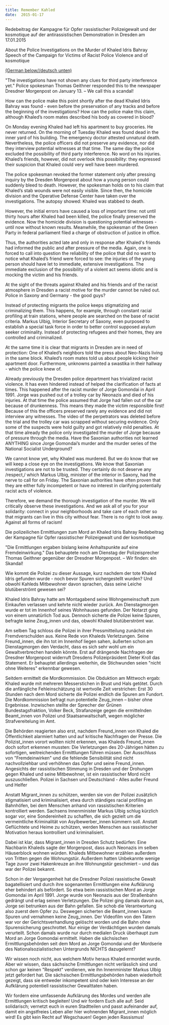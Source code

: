```yaml
---
title: Remember Kahled
date:  2015-01-17
---
```


Redebeitrag der Kampagne für Opfer rassistischer Polizeigewalt und der kosmotique auf der antirassistischen Demonstration in Dresden am 17.01.2015

About the Police Investigations on the Murder of Khaled Idris Bahray
Speech of the Campaign for Victims of Racist Police Violence and of kosmotique

[(German below//deutsch unten)](#german)

"The investigations have not shown any clues for third party interference yet." Police spokesman Thomas Geithner responded this to the newspaper Dresdner Morgenpost on January 13. – We call this a scandal!

How can the police make this point shortly after the dead Khaled Idris Bahray was found - even before the preservation of any tracks and before the beginning of the investigations? How can the police make this claim, although Khaled’s room mates described his body as covered in blood?

On Monday evening Khaled had left his apartment to buy groceries. He never returned. On the morning of Tuesday Khaled was found dead in the inner yard of his building. The emergency doctor attested unnatural death. Nevertheless, the police officers did not preserve any evidence, nor did they interview potential witnesses at that time. The same day the police excluded the possibility of third party interference. No word on his injuries. Khaled’s friends, however, did not overlook this possibility: they expressed their suspicion that Khaled could very well have been murdered.

The police spokesman revoked the former statement only after pressing inquiry by the Dresden Morgenpost about how a young person could suddenly bleed to death. However, the spokesman holds on to his claim that Khaled’s stab wounds were not easily visible. Since then, the homicide division and the Operative Defense Center have taken over the investigations. The autopsy showed: Khaled was stabbed to death.

However, the initial errors have caused a loss of important time: not until thirty hours after Khaled had been killed, the police finally preserved the evidence. Now the homicide division is questioning potential witnesses - until now without known results. Meanwhile, the spokesman of the Green Party in federal parliament filed a charge of obstruction of justice in office.

Thus, the authorities acted late and only in response after Khaled's friends had informed the public and after pressure of the media. Again, one is forced to call into question the reliability of the police that did no want to notice what Khaled’s friend were forced to see: the injuries of the young person should have let to immediate, extensive investigations. The immediate exclusion of the possibility of a violent act seems idiotic and is mocking the victim and his friends.

At the sight of the threats against Khaled and his friends and of the racist atmosphere in Dresden a racist motive for the murder cannot be ruled out.
Police in Saxony and Germany - the good guys?

Instead of protecting migrants the police keeps stigmatizing and criminalizing them. This happens, for example, through constant racial profiling at train stations, where people are searched on the base of racist criteria. Markus Ulbig, Interior Secretary of Saxony, even purposed to establish a special task force in order to better control supposed asylum seeker criminality. Instead of protecting refugees and their homes, they are controlled and criminalized.

At the same time it is clear that migrants in Dresden are in need of protection: One of Khaled’s neighbors told the press about Neo-Nazis living in the same block. Khaled’s room mates told us about people kicking their apartment door. Furthermore, unknowns painted a swastika in their hallway - which the police knew of.

Already previously the Dresden police department has trivialized racist violence. It has even hindered instead of helped the clarification of facts at times. This happened after the racist murder of Jorge Gomondai in April 1991. Jorge was pushed out of a trolley car by Neonazis and died of his injuries. At that time the police assumed that Jorge had fallen out of the car because of drunkenness. This means they made the victim responsible first! Because of this the officers preserved rarely any evidence and did not interview any witnesses. The video of the perpetrators was deleted before the trial and the trolley car was scrapped without securing evidence. Only some of the suspects were hold guilty and got relatively mild penalties. At that time already the police only investigated the murder of Jorge because of pressure through the media.
Have the Saxonian authorities not learned ANYTHING since Jorge Gomondai’s murder and the murder series of the National Socialist Underground?

We cannot know yet, why Khaled was murdered. But we do know that we will keep a close eye on the investigations. We know that Saxonian investigations are not to be trusted. They certainly do not deserve any /respect,/ which Markus Ulbig, minister of the interior in Saxony, had the nerve to call for on Friday. The Saxonian authorities have often proven that they are either fully incompetent or have no interest in clarifying potentially racist acts of violence.

Therefore, we demand the thorough investigation of the murder. We will critically observe these investigations. And we ask all of you for your solidarity: connect in your neighborhoods and take care of each other so that migrants can live in this city without fear. There is no right to look away. Against all forms of racism!

<a name="german"></a>
Die polizeilichen Ermittlungen zum Mord an Khaled Idris Bahray
Redebeitrag der Kampagne für Opfer rassistischer Polizeigewalt und der kosmotique

"Die Ermittlungen ergaben bislang keine Anhaltspunkte auf eine Fremdeinwirkung." Das behauptete noch am Dienstag der Polizeisprecher Thomas Geithner gegenüber der Dresdner Morgenpost. – Wir finden: ein Skandal!

Wie kommt die Polizei zu dieser Aussage, kurz nachdem der tote Khaled Idris gefunden wurde - noch bevor Spuren sichergestellt wurden? Und obwohl Kahleds Mitbewohner davon sprachen, dass seine Leiche blutüberströmt gewesen sei?

Khaled Idris Bahray hatte am Montagabend seine Wohngemeinschaft zum Einkaufen verlassen und kehrte nicht wieder zurück. Am Dienstagmorgen wurde er tot im Innenhof seines Wohnhauses gefunden. Der Notarzt ging von einem unnatürlich Tod aus. Dennoch sicherte die Polizei keine Spuren, befragte keine Zeug_innen und das, obwohl Khaled blutüberströmt war.

Am selben Tag schloss die Polizei in ihrer Pressmitteilung zunächst ein Fremdverschulden aus. Keine Rede von Khaleds Verletzungen. Seine Freund_innen, die ihn tot im Innenhof liegen sahen, äußerten schon am Dienstagmorgen den Verdacht, dass es sich sehr wohl um ein Gewaltverbrechen handeln könnte. Erst auf drängende Nachfragen der Dresdner Morgenpost widerruft Dresdens Polizeipräsident Dieter Kroll das Statement. Er behauptet allerdings weiterhin, die Stichwunden seien "nicht ohne Weiteres" erkennbar gewesen.

Seitdem ermittelt die Mordkommission. Die Obduktion am Mittwoch ergab: Khaled wurde mit mehreren Messerstichen in Brust und Hals getötet. Durch die anfängliche Fehleinschätzung ist wertvolle Zeit verstrichen: Erst 30 Stunden nach dem Mord sicherte die Polizei endlich die Spuren am Fundort. Die Mordkommission befragt nun potentielle Zeug_innen – bisher ohne Ergebnisse. Inzwischen stellte der Sprecher der Grünen Bundestagsfraktion, Volker Beck, Strafanzeige gegen die ermittelnden Beamt_innen von Polizei und Staatsanwaltschaft, wegen möglicher Strafvereitelung im Amt.

Die Behörden reagierten also erst, nachdem Freund_innen von Khaled die Öffentlichkeit alarmiert hatten und auf kritische Nachfragen der Presse. Die Polizist_innen vorort wollten nicht erkennen, was Khaleds Freund_innen doch sofort erkennen mussten: Die Verletzungen des 20-Jährigen hätten zu sofortigen, weitreichenden Ermittlungen führen müssen. Der Ausschluss von "Fremdeinwirken" und die fehlende Sensibilität sind nicht nachvollziehbar und verhöhnen das Opfer und seine Freund_innen. Angesichts der rassistischen Stimmung in Dresden und der Drohungen gegen Khaled und seine Mitbewohner, ist ein rassistischer Mord nicht auszuschließen.
Polizei in Sachsen und Deutschland - Alles außer Freund und Helfer

Anstatt Migrant_innen zu schützen, werden sie von der Polizei zusätzlich stigmatisiert und kriminalisiert, etwa durch ständiges racial profiling an Bahnhöfen, bei dem Menschen anhand von rassistischen Kriterien kontrolliert werden. Sachsens Innenminister Markus Ulbig schlug kürzlich sogar vor, eine Sondereinheit zu schaffen, die sich gezielt um die vermeintliche Kriminalität von Asylbewerber_innen kümmern soll. Anstatt Geflüchtete und Heime zu schützen, werden Menschen aus rassistischer Motivation heraus kontrolliert und kriminalisiert.

Dabei ist klar, dass Migrant_innen in Dresden Schutz bedürfen: Eine Nachbarin Khaleds sagte der Morgenpost, dass auch Neonazis im selben Häuserblock wohnen würden. Khaleds Mitbewohner erzählen außerdem von Tritten gegen die Wohnungstür. Außerdem hatten Unbekannte wenige Tage zuvor zwei Hakenkreuze an ihre Wohnungstür geschmiert – und das war der Polizei bekannt.

Schon in der Vergangenheit hat die Dresdner Polizei rassistische Gewalt bagatellisiert und durch ihre sogenannten Ermittlungen eine Aufklärung eher behindert als befördert. So etwa beim rassistischen Mord an Jorge Gomondai im April 1991. Jorge wurde von Neonazis aus der Straßenbahn gedrängt und erlag seinen Verletzungen. Die Polizei ging damals davon aus, Jorge sei betrunken aus der Bahn gefallen. Sie schob die Verantwortung also zuerst dem Opfer zu. Deswegen sicherten die Beamt_innen kaum Spuren und vernahmen keine Zeug_innen. Der Videofilm von den Tätern war vor der Gerichtsverhandlung gelöscht worden und die Bahn ohne Spurensicherung geschrottet. Nur einige der Verdächtigen wurden damals verurteilt. Schon damals wurde nur durch medialen Druck überhaupt zum Mord an Jorge Gomondai ermittelt.
Haben die sächsischen Ermittlungsbehörden seit dem Mord an Jorge Gomondai und der Mordserie des Nationalsozialistischen Untergrunds NICHTS dazugelernt?

Wir wissen noch nicht, aus welchem Motiv heraus Khaled ermordet wurde. Aber wir wissen, dass sächsische Ermittlungen nicht verlässlich sind und schon gar keinen "Respekt" verdienen, wie ihn Innenminister Markus Ulbig jetzt gefordert hat. Die sächsischen Ermittlungsbehörden haben wiederholt gezeigt, dass sie entweder inkompetent sind oder kein Interesse an der Aufklärung potentiell rassistischer Gewalttaten haben.

Wir fordern eine umfassende Aufklärung des Mordes und werden alle Ermittlungen kritisch begleiten! Und wir fordern Euch alle auf: Seid solidarisch; vernetzt euch in euren Stadtteilen und passt aufeinander auf, damit ein angstfreies Leben aller hier wohnenden Migrant_innen möglich wird! Es gibt kein Recht auf Wegschauen! Gegen jeden Rassismus!
